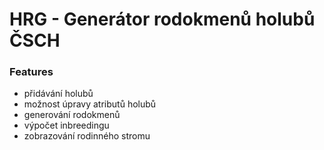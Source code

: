# HRG - Generátor rodokmenů holubů ČSCH

### Features
- přidávání holubů
- možnost úpravy atributů holubů
- generování rodokmenů
- výpočet inbreedingu
- zobrazování rodinného stromu
